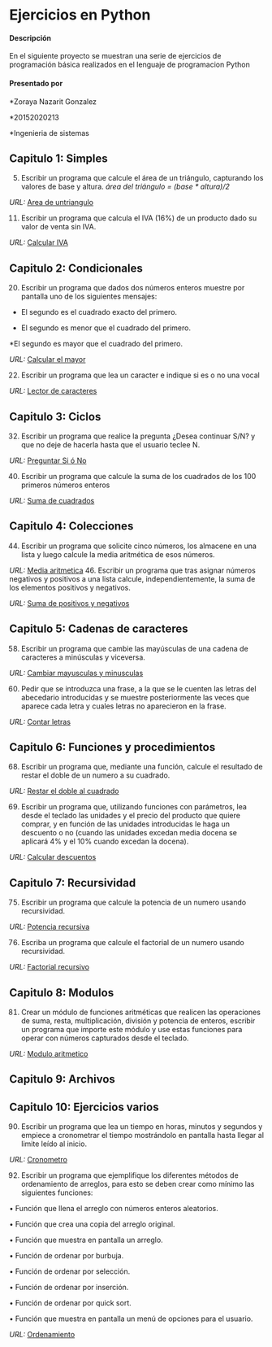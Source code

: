 # Ejercicios en Python

#### **Descripción**
En el siguiente proyecto se muestran una serie de ejercicios de programación básica realizados en el lenguaje de programacion Python
#### **Presentado por**
*Zoraya Nazarit Gonzalez

*20152020213

*Ingenieria de sistemas

## Capitulo 1: Simples
5. Escribir un programa que calcule el área de un triángulo, capturando los valores de base y altura.
*área del triángulo = (base * altura)/2*

*URL:* [Area de untriangulo](https://github.com/ZorayaNazarit/EjerciciosPython/blob/master/EjerciciosSimples/Area%20de%20un%20triangulo.py)

11. Escribir un programa que calcula el IVA (16%) de un producto dado su valor de venta sin IVA.

*URL:* [Calcular IVA](https://github.com/ZorayaNazarit/EjerciciosPython/blob/master/EjerciciosSimples/IVA.py)

## Capitulo 2: Condicionales
20. Escribir un programa que dados dos números enteros muestre por pantalla uno de los
siguientes mensajes:

* El segundo es el cuadrado exacto del primero.

* El segundo es menor que el cuadrado del primero.

*El segundo es mayor que el cuadrado del primero.

*URL:* [Calcular el mayor](https://github.com/ZorayaNazarit/EjerciciosPython/blob/master/EjerciciosCondicionales/Mayor.py)

22. Escribir un programa que lea un caracter e indique si es o no una vocal

*URL:* [Lector de caracteres](https://github.com/ZorayaNazarit/EjerciciosPython/blob/master/EjerciciosCondicionales/Vocales.py)
## Capitulo 3: Ciclos
32. Escribir un programa que realice la pregunta ¿Desea continuar S/N? y que no deje de
hacerla hasta que el usuario teclee N.

*URL:* [Preguntar Si ó No](https://github.com/ZorayaNazarit/EjerciciosPython/blob/master/EjerciciosCiclos/Pregunta%20S_N.py)

40. Escribir un programa que calcule la suma de los cuadrados de los 100 primeros números
enteros

*URL:* [Suma de cuadrados](https://github.com/ZorayaNazarit/EjerciciosPython/blob/master/EjerciciosCiclos/Suma%20de%20cuadrados.py)
## Capitulo 4: Colecciones
44. Escribir un programa que solicite cinco números, los almacene en una lista y luego calcule
la media aritmética de esos números.

*URL:* [Media aritmetica](https://github.com/ZorayaNazarit/EjerciciosPython/blob/master/EjerciciosColecciones/Media%20Aritmetica.py)
46. Escribir un programa que tras asignar números negativos y positivos a una lista calcule,
independientemente, la suma de los elementos positivos y negativos.

*URL:* [Suma de positivos y negativos](https://github.com/ZorayaNazarit/EjerciciosPython/blob/master/EjerciciosColecciones/Suma%20positivos%20y%20negativos.py)
## Capitulo 5: Cadenas de caracteres
58. Escribir un programa que cambie las mayúsculas de una cadena de caracteres a minúsculas y
viceversa.

*URL:* [Cambiar mayusculas y minusculas](https://github.com/ZorayaNazarit/EjerciciosPython/blob/master/EjerciciosCadenasCaracteres/Cambia%20Mayusculas%20y%20Minusculas.py)

60. Pedir que se introduzca una frase, a la que se le cuenten las letras del abecedario
introducidas y se muestre posteriormente las veces que aparece cada letra y cuales letras no
aparecieron en la frase. 

*URL:* [Contar letras](https://github.com/ZorayaNazarit/EjerciciosPython/blob/master/EjerciciosCadenasCaracteres/Cuenta%20letras.py)

## Capitulo 6: Funciones y procedimientos
68. Escribir un programa que, mediante una función, calcule el resultado de restar el doble de un
numero a su cuadrado.

*URL:* [Restar el doble al cuadrado](https://github.com/ZorayaNazarit/EjerciciosPython/blob/master/EjerciciosFunciones/Restar%20el%20doble.py)

69. Escribir un programa que, utilizando funciones con parámetros, lea desde el teclado las
unidades y el precio del producto que quiere comprar, y en función de las unidades
introducidas le haga un descuento o no (cuando las unidades excedan media docena se
aplicará 4% y el 10% cuando excedan la docena). 

*URL:* [Calcular descuentos](https://github.com/ZorayaNazarit/EjerciciosPython/blob/master/EjerciciosFunciones/Descuentos.py)

## Capitulo 7: Recursividad
75. Escribir un programa que calcule la potencia de un numero usando recursividad.

*URL:* [Potencia recursiva](https://github.com/ZorayaNazarit/EjerciciosPython/blob/master/EjerciciosRecursivos/Potencia.py)

76. Escriba un programa que calcule el factorial de un numero usando recursividad.

*URL:* [Factorial recursivo](https://github.com/ZorayaNazarit/EjerciciosPython/blob/master/EjerciciosRecursivos/Factorial.py)

## Capitulo 8: Modulos
81. Crear un módulo de funciones aritméticas que realicen las operaciones de suma, resta,
multiplicación, división y potencia de enteros, escribir un programa que importe este
módulo y use estas funciones para operar con números capturados desde el teclado.

*URL:* [Modulo aritmetico](https://github.com/ZorayaNazarit/EjerciciosPython/blob/master/EjerciciosRecursivos/Factorial.py)

## Capitulo 9: Archivos

## Capitulo 10: Ejercicios varios
90. Escribir un programa que lea un tiempo en horas, minutos y segundos y empiece a
cronometrar el tiempo mostrándolo en pantalla hasta llegar al limite leído al inicio.

*URL:* [Cronometro](https://github.com/ZorayaNazarit/EjerciciosPython/blob/master/EjerciciosVarios/Cronometro.py)

92. Escribir un programa que ejemplifique los diferentes métodos de ordenamiento de arreglos,
para esto se deben crear como mínimo las siguientes funciones:

• Función que llena el arreglo con números enteros aleatorios.

• Función que crea una copia del arreglo original.

• Función que muestra en pantalla un arreglo.

• Función de ordenar por burbuja.

• Función de ordenar por selección.

• Función de ordenar por inserción.

• Función de ordenar por quick sort.

• Función que muestra en pantalla un menú de opciones para el usuario.

*URL:* [Ordenamiento](https://github.com/ZorayaNazarit/EjerciciosPython/blob/master/EjerciciosVarios/Ordenamiento.py)




